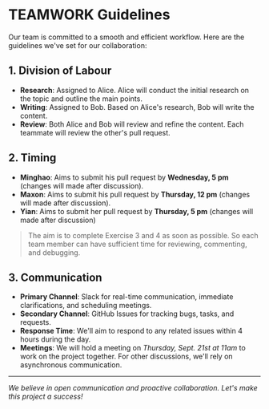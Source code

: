 # TEAMWORK Guidelines

Our team is committed to a smooth and efficient workflow. Here are the guidelines we've set for our collaboration:

## 1. Division of Labour

- **Research**: Assigned to Alice. Alice will conduct the initial research on the topic and outline the main points.
- **Writing**: Assigned to Bob. Based on Alice's research, Bob will write the content.
- **Review**: Both Alice and Bob will review and refine the content. Each teammate will review the other's pull request.

## 2. Timing

- **Minghao**: Aims to submit his pull request by **Wednesday, 5 pm** (changes will made after discussion).
- **Maxon**: Aims to submit his pull request by **Thursday, 12 pm** (changes will made after discussion).
- **Yian**: Aims to submit her pull request by **Thursday, 5 pm** (changes will made after discussion)
> The aim is to complete Exercise 3 and 4 as soon as possible. So each team member can have sufficient time for reviewing, commenting, and debugging.

## 3. Communication

- **Primary Channel**: Slack for real-time communication, immediate clarifications, and scheduling meetings.
- **Secondary Channel**: GitHub Issues for tracking bugs, tasks, and requests.
- **Response Time**: We'll aim to respond to any related issues within 4 hours during the day.
- **Meetings**: We will hold a meeting on _Thursday, Sept. 21st at 11am_ to work on the project together. For other discussions, we'll rely on asynchronous communication.

---

_We believe in open communication and proactive collaboration. Let's make this project a success!_

